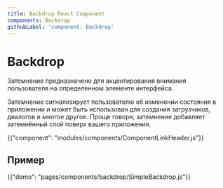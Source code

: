 ```yaml
---
title: Backdrop React Component
components: Backdrop
githubLabel: 'component: Backdrop'
---
```


# Backdrop

<p class="description">Затемнение предназначено для акцентирования внимания пользователя на определенном элементе интерфейса.</p>

Затемнение сигнализирует пользователю об изменении состояния в приложении и может быть использован для создания загрузчиков, диалогов и многое другое. Проще говоря, затемнение добавляет затемнённый слой поверх вашего приложения.

{{"component": "modules/components/ComponentLinkHeader.js"}}

## Пример

{{"demo": "pages/components/backdrop/SimpleBackdrop.js"}}
